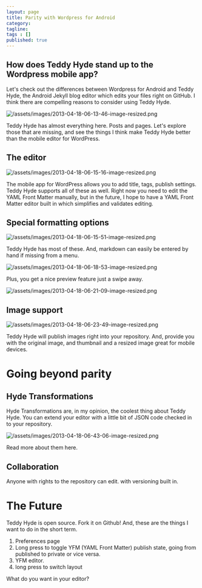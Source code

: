 ```yaml
---
layout: page
title: Parity with Wordpress for Android
category: 
tagline: 
tags : [] 
published: true
---
```


## How does Teddy Hyde stand up to the Wordpress mobile app? ## 

Let's check out the differences between Wordpress for Android and Teddy Hyde, the Android Jekyll blog editor which edits your files right on GitHub. 
I think there are compelling reasons to consider using Teddy Hyde.

![/assets/images/2013-04-18-06-13-46-image-resized.png](/assets/images/2013-04-18-06-13-46-image-resized.png)

Teddy Hyde has almost everything here. Posts and pages. Let's explore those that are missing, and see the things I think make Teddy Hyde better than the mobile editor for WordPress.

## The editor ##

![/assets/images/2013-04-18-06-15-16-image-resized.png](/assets/images/2013-04-18-06-15-16-image-resized.png)

The mobile app for WordPress allows you to add title, tags, publish settings. Teddy Hyde supports all of these as well. Right now you need to edit the YAML Front Matter manually, but in the future, I hope to have a YAML Front Matter editor built in which simplifies and validates editing.

## Special formatting options ##

![/assets/images/2013-04-18-06-15-51-image-resized.png](/assets/images/2013-04-18-06-15-51-image-resized.png)

Teddy Hyde has most of these. And, markdown can easily be entered by hand if missing from a menu. 

![/assets/images/2013-04-18-06-18-53-image-resized.png](/assets/images/2013-04-18-06-18-53-image-resized.png)

Plus, you get a nice preview feature just a swipe away.

![/assets/images/2013-04-18-06-21-09-image-resized.png](/assets/images/2013-04-18-06-21-09-image-resized.png)

## Image support ##

![/assets/images/2013-04-18-06-23-49-image-resized.png](/assets/images/2013-04-18-06-23-49-image-resized.png)

Teddy Hyde will publish images right into your repository. And, provide you with the original image, and thumbnail and a resized image great for mobile devices.

# Going beyond parity #

## Hyde Transformations ##

Hyde Transformations are, in my opinion, the coolest thing about Teddy Hyde. You can extend your editor with a little bit of JSON code checked in to your repository.

![/assets/images/2013-04-18-06-43-06-image-resized.png](/assets/images/2013-04-18-06-43-06-image-resized.png)

Read more about them here.

## Collaboration ##

Anyone with rights to the repository can edit. with versioning built in.

# The Future #

Teddy Hyde is open source. Fork it on Github! And, these are the things I want to do in the short term.

1. Preferences page
2. Long press to toggle YFM (YAML Front Matter) publish state, going from published to private or vice versa.
3. YFM editor.
4. long press to switch layout

What do you want in your editor?
